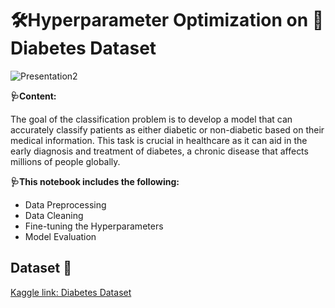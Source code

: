 # 🛠️Hyperparameter Optimization on 💉Diabetes Dataset

![Presentation2](https://github.com/alifrmf/Hyperparameter-Optimization-on-Diabetes-Dataset/assets/105715834/43e6664c-37fd-485c-ae8b-8b881ab579fd)

**🩺Content:**

The goal of the classification problem is to develop a model that can accurately classify patients as either diabetic or non-diabetic based on their medical information. This task is crucial in healthcare as it can aid in the early diagnosis and treatment of diabetes, a chronic disease that affects millions of people globally.

**🩺This notebook includes the following:**

- Data Preprocessing
- Data Cleaning
- Fine-tuning the Hyperparameters
- Model Evaluation

## Dataset 📔 

[Kaggle link: Diabetes Dataset](https://www.kaggle.com/datasets/mathchi/diabetes-data-set)
